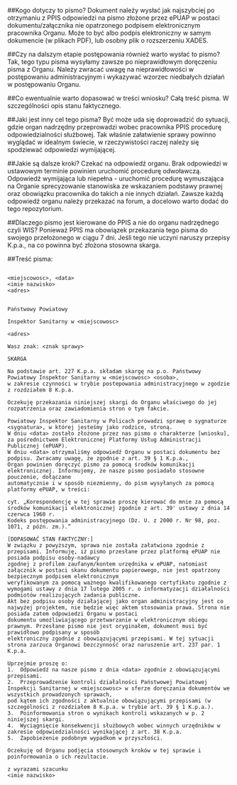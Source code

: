 ##Kogo dotyczy to pismo?
Dokument należy wysłać jak najszybciej po otrzymaniu z PPIS odpowiedzi na pismo złożone przez ePUAP w postaci dokumentu/załącznika nie opatrzonego podpisem elektronicznym pracownika Organu. Może to być albo podpis elektroniczny w samym dokumencie (w plikach PDF), lub osobny plik o rozszerzeniu XADES.

##Czy na dalszym etapie postępowania również warto wysłać to pismo?
Tak, tego typu pisma wysyłamy zawsze po nieprawidłowym doręczeniu pisma z Organu. Należy zwracać uwagę na nieprawidłowości w postępowaniu administracyjnym i wykazywać wzorzec niedbałych działań w postępowaniu Organu.

##Co ewentualnie warto dopasować w treści wniosku?
Całą treść pisma. W szczególności opis stanu faktycznego.

##Jaki jest inny cel tego pisma?
Być może uda się doprowadzić do sytuacji, gdzie organ nadrzędny przeprowadzi wobec pracownika PPIS procedurę odpowiedzialności służbowej. Tak właśnie załatwienie sprawy powinno wyglądać w idealnym świecie, w rzeczywistości raczej należy się spodziewać odpowiedzi wymijającej.

##Jakie są dalsze kroki?
Czekać na odpowiedź organu. Brak odpowiedzi w ustawowym terminie powinien uruchomić procedurę odwoławczą. Odpowiedź wymijająca lub niepełna - uruchomić procedurę wymuszająca na Organie sprecyzowanie stanowiska ze wskazaniem podstawy prawnej oraz obowiązku pracownika do takich a nie innych działań. Zawsze każdą odpowiedź organu należy przekazać na forum, a docelowo warto dodać do tego repozytorium.

##Dlaczego pismo jest kierowane do PPIS a nie do organu nadrzędnego czyli WIS?
Ponieważ PPIS ma obowiązek przekazania tego pisma do swojego przełożonego w ciągu 7 dni. Jeśli tego nie uczyni naruszy przepisy K.p.a., na co powinna być złożona stosowna skarga.

##Treść pisma:
```
                                                                <miejscowosc>, <data>
<imie nazwisko>
<adres>

                                                                Państwowy Powiatowy
                                                                Inspektor Sanitarny w <miejscowosc>
                                                                <adres>

Wasz znak: <znak sprawy>

SKARGA

Na podstawie art. 227 K.p.a. składam skargę na p.o. Państwowy Powiatowy Inspektor Sanitarny w <miejscowosc> <osoba>, 
w zakresie czynności w trybie postepowania administracyjnego w zgodzie z rozdziałem 8 K.p.a.

Oczekuję przekazania niniejszej skargi do Organu właściwego do jej rozpatrzenia oraz zawiadomienia stron o tym fakcie.

Powiatowy Inspektor Sanitarny w Policach prowadzi sprawę o sygnaturze <sygnatura>, w której jesteśmy jako rodzice, stroną. 
W dniu <data> zostało złożone przez nas pismo o charakterze [wniosku], za pośrednictwem Elektronicznej Platformy Usług Administracji Publicznej (ePUAP). 
W dniu <data> otrzymaliśmy odpowiedź Organu w postaci dokumentu bez podpisu. Zwracamy uwagę, że zgodnie z art. 39 § 1 K.p.a., 
Organ powinien doręczyć pismo za pomocą środków komunikacji elektronicznej. Informujemy, że nasze pismo posiadało stosowne pouczenie, dołączane 
automatycznie i w sposób niezmienny, do pism wysyłanych za pomocą platformy ePUAP, w treści:

cyt. „Korespondencję w tej sprawie proszę kierować do mnie za pomocą środków komunikacji elektronicznej zgodnie z art. 39' ustawy z dnia 14 czerwca 1960 r. 
Kodeks postępowania administracyjnego (Dz. U. z 2000 r. Nr 98, poz. 1071, z późn. zm.).”

[DOPASOWAĆ STAN FAKTYCZNY:]
W związku z powyższym, sprawa nie została załatwiona zgodnie z przepisami. Informuję, iż pismo przesłane przez platformą ePUAP nie posiada podpisu osoby-nadawcy 
zgodnej z profilem zaufanym/kontem urzędnika w ePUAP, natomiast załącznik w postaci skanu dokumentu papierowego, nie jest opatrzony bezpiecznym podpisem elektronicznym 
weryfikowanym za pomocą ważnego kwalifikowanego certyfikatu zgodnie z wymogami ustawy z dnia 17 lutego 2005 r. o informatyzacji działalności podmiotów realizujących zadania publiczne.
Akt bez podpisu osoby działającej jako organ administracyjny jest co najwyżej projektem, nie będzie więc aktem stosowania prawa. Strona nie posiada zatem odpowiedzi Organu w postaci 
dokumentu umożliwiającego przetwarzanie w elektronicznym obiegu prawnym. Przesłane pismo nie jest oryginałem, dokument musi być prawidłowo podpisany w sposób 
elektroniczny zgodnie z obowiązującymi przepisami. W tej sytuacji strona zarzuca Organowi bezczynność oraz naruszenie art. 237 par. 1 K.p.a.

Uprzejmie proszę o:
1.	Odpowiedź na nasze pismo z dnia <data> zgodnie z obowiązującymi przepisami.
2.	Przeprowadzenie kontroli działalności Państwowej Powiatowej Inspekcji Sanitarnej w <miejscowosc> w sferze doręczania dokumentów we wszystkich prowadzonych sprawach, 
pod kątem ich zgodności z aktualnie obowiązującymi przepisami (w szczególności z rozdziałem 8 K.p.a. w trybie art. 39 § 1 K.p.a.).
3.	Poinformowania stron o wynikach kontroli wskazanych w p. 2 niniejszej skargi.
4.	Wyciągnięcie konsekwencji służbowych wobec winnych urzędników w zakresie odpowiedzialności wynikającej z art. 38 K.p.a.
5.	Zapobieżenie podobnym wypadkom w przyszłości.

Oczekuję od Organu podjęcia stosownych kroków w tej sprawie i poinformowania o ich rezultacie.

z wyrazami szacunku
<imie nazwisko>
```
